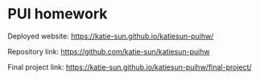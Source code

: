 # PUI homework

Deployed website: https://katie-sun.github.io/katiesun-puihw/

Repository link: https://github.com/katie-sun/katiesun-puihw

Final project link: https://katie-sun.github.io/katiesun-puihw/final-project/
